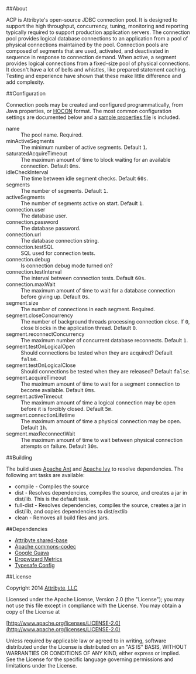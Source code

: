 ##About

ACP is Attribyte's open-source JDBC connection pool. It is designed to support the high throughput, concurrency, tuning,
monitoring and reporting typically required to support production application servers.
The connection pool provides logical database connections to an application from
a pool of physical connections maintained by the pool.
Connection pools are composed of segments that are used, activated, and deactivated in sequence in
response to connection demand. When active, a segment provides logical connections
from a fixed-size pool of physical connections. It doesn't have a lot of bells and whistles, like
prepared statement caching. Testing and experience have shown that these make little difference and add
complexity.

##Configuration

Connection pools may be created and configured programmatically, from Java properties,
or [HOCON](https://github.com/typesafehub/config#using-hocon-the-json-superset) format.
The most common configuration settings are documented below and a
[sample properties file](https://github.com/attribyte/acp/blob/master/doc/config/sample.properties) is included.


<dl>
 <dt>name</dt>
 <dd>The pool name. Required.</dd>
 <dt>minActiveSegments</dt>
 <dd>The minimum number of active segments. Default <tt>1</tt>.</dd>
 <dt>saturatedAcquireTimeout</dt>
 <dd>The maximum amount of time to block waiting for an available connection. Default <tt>0ms</tt>.</dd>
 <dt>idleCheckInterval</dt>
 <dd>The time between idle segment checks. Default <tt>60s</tt>.</dd>
 <dt>segments</dt>
 <dd>The number of segments. Default <tt>1</tt>.</dd>
 <dt>activeSegments</dt>
 <dd>The number of segments active on start. Default <tt>1</tt>.</dd>
 <dt>connection.user</dt>
 <dd>The database user.</dd>
 <dt>connection.password</dt>
 <dd>The database password.<dd>
 <dt>connection.url</dt>
 <dd>The database connection string.</dd>
 <dt>connection.testSQL</dt>
 <dd>SQL used for connection tests.</dd>
 <dt>connection.debug</dt>
 <dd>Is connection debug mode turned on?</dd>
 <dt>connection.testInterval</dt>
 <dd>The interval between connection tests. Default <tt>60s</tt>.</dd>
 <dt>connection.maxWait</dt>
 <dd>The maximum amount of time to wait for a database connection before giving up. Default <tt>0s</tt>.</dd>
 <dt>segment.size</dt>
 <dd>The number of connections in each segment. Required.</dd>
 <dt>segment.closeConcurrency</dt>
 <dd>The number of background threads processing connection close. If <tt>0</tt>,
 close blocks in the application thread. Default <tt>0</tt>.</dd>
 <dt>segment.reconnectConcurrency</dt>
 <dd>The maximum number of concurrent database reconnects. Default <tt>1</tt>.</dd>
 <dt>segment.testOnLogicalOpen</dt>
 <dd>Should connections be tested when they are acquired? Default <tt>false</tt>.</dd>
 <dt>segment.testOnLogicalClose</dt>
 <dd>Should connections be tested when they are released? Default <tt>false</tt>.</dd>
 <dt>segment.acquireTimeout</dt>
 <dd>The maximum amount of time to wait for a segment connection to become available. Default <tt>0ms</tt>.</dd>
 <dt>segment.activeTimeout</dt>
 <dd>The maximum amount of time a logical connection may be open before it is forcibly closed. Default <tt>5m</tt>.</dd>
 <dt>segment.connectionLifetime</dt>
 <dd>The maximum amount of time a physical connection may be open. Default <tt>1h</tt>.</dd>
 <dt>segment.maxReconnectWait</dt>
 <dd>The maximum amount of time to wait between physical connection attempts on failure. Default <tt>30s</tt>.</dd>
</dl>

##Building

The build uses [Apache Ant](http://ant.apache.org/) and
[Apache Ivy](https://ant.apache.org/ivy/) to resolve dependencies. The following ant tasks
are available:

* compile - Compiles the source
* dist - Resolves dependencies, compiles the source, and creates a jar in dist/lib. This is the default task.
* full-dist - Resolves dependencies, compiles the source, creates a jar in dist/lib, and copies dependencies to dist/extlib
* clean - Removes all build files and jars.

##Dependencies

* [Attribyte shared-base](https://github.com/attribyte/shared-base)
* [Apache commons-codec](http://commons.apache.org/proper/commons-codec/)
* [Google Guava](https://code.google.com/p/guava-libraries/)
* [Dropwizard Metrics](http://metrics.codahale.com/)
* [Typesafe Config](https://github.com/typesafehub/config)


##License

Copyright 2014 [Attribyte, LLC](https://attribyte.com)

Licensed under the Apache License, Version 2.0 (the "License");
you may not use this file except in compliance with the License.
You may obtain a copy of the License at

[http://www.apache.org/licenses/LICENSE-2.0](http://www.apache.org/licenses/LICENSE-2.0)

Unless required by applicable law or agreed to in writing, software distributed under the License is distributed on an "AS IS" BASIS,
WITHOUT WARRANTIES OR CONDITIONS OF ANY KIND, either express or implied.
See the License for the specific language governing permissions and limitations under the License.

